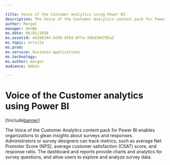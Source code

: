 ```yaml
---

title: Voice of the Customer analytics using Power BI
description: The Voice of the Customer Analytics content pack for Power BI enables organizations to glean insights about surveys and responses.
author: MargoC
manager: AnnBe
ms.date: 06/01/2018
ms.assetid: eb398344-5d30-455d-8ffa-35bd3047d5a3
ms.topic: article
ms.prod: 
ms.service: business-applications
ms.technology: 
ms.author: margoc
audience: Admin

---
```

#  Voice of the Customer analytics using Power BI 




[!include[banner](../../includes/banner.md)]

The Voice of the Customer Analytics content pack for Power BI enables
organizations to glean insights about surveys and responses. Administrators or
survey designers can track metrics, such as average Net Promoter Score (NPS),
average customer satisfaction (CSAT) score, and response ratio. The dashboard
and reports provide charts and analytics for survey questions, and allow users
to explore and analyze survey data.
